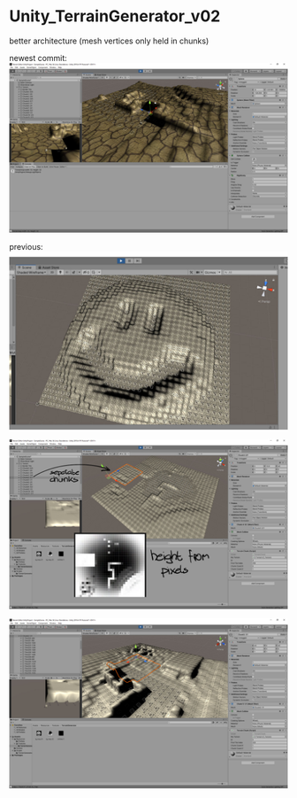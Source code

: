 # Unity_TerrainGenerator_v02
better architecture (mesh vertices only held in chunks)

newest commit:
![alt text](https://github.com/mechaniac/Unity_TerrainGenerator_v02/blob/master/documentation/shot_04.jpg?raw=true)

previous:
![alt text](https://github.com/mechaniac/Unity_TerrainGenerator_v02/blob/master/documentation/shot_01.jpg?raw=true)

![alt text](https://github.com/mechaniac/Unity_TerrainGenerator_v02/blob/master/documentation/shot_02.jpg?raw=true)

![alt text](https://github.com/mechaniac/Unity_TerrainGenerator_v02/blob/master/documentation/shot_03.jpg?raw=true)

